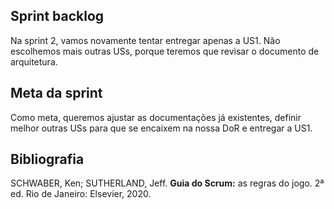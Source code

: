 ## Sprint backlog
Na sprint 2, vamos novamente tentar entregar apenas a US1. Não escolhemos mais outras USs, porque teremos que revisar o documento de arquitetura.

## Meta da sprint
Como meta, queremos ajustar as documentações já existentes, definir melhor outras USs para que se encaixem na nossa DoR e entregar a US1.



## Bibliografia 
SCHWABER, Ken; SUTHERLAND, Jeff. **Guia do Scrum:** as regras do jogo. 2ª ed. Rio de Janeiro: Elsevier, 2020.
